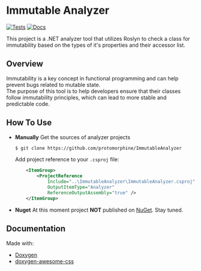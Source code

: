 # Immutable Analyzer
[![Tests](https://github.com/protomorphine/ImmutableAnalyzer/actions/workflows/test-report.yaml/badge.svg)](https://github.com/protomorphine/ImmutableAnalyzer/runs/24170629141)
[![Docs](https://github.com/protomorphine/ImmutableAnalyzer/actions/workflows/docs.yml/badge.svg?branch=master)](https://github.com/protomorphine/ImmutableAnalyzer/actions/workflows/docs.yml)

This project is a .NET analyzer tool that utilizes Roslyn to check a class for immutability based on
the types of it's properties and their accessor list.

## Overview

Immutability is a key concept in functional programming and can help  prevent bugs related to mutable state.   
The purpose of this tool is to help developers ensure that their classes follow immutability principles,
which can lead to more stable and predictable code.

## How To Use
<div class="tabbed">

- <b class="tab-title">Manually</b>
    Get the sources of analyzer projects
    ```bash
    $ git clone https://github.com/protomorphine/ImmutableAnalyzer
    ```
    Add project reference to your `.csproj` file:
    ```xml
        <ItemGroup>
            <ProjectReference
                Include="..\ImmutableAnalyzer\ImmutableAnalyzer.csproj"
                OutputItemType="Analyzer"
                ReferenceOutputAssembly="true" />
        </ItemGroup>
    ```
- <b class="tab-title">Nuget</b>
    At this moment project **NOT** published on [NuGet](https://nuget.org/). Stay tuned.

</div>

## Documentation
Made with:
- [Doxygen](https://www.doxygen.nl/)
- [doxygen-awesome-css](https://github.com/jothepro/doxygen-awesome-css)